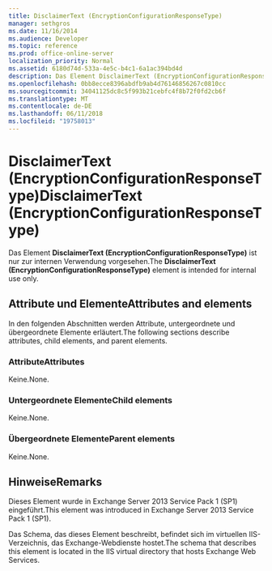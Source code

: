 ```yaml
---
title: DisclaimerText (EncryptionConfigurationResponseType)
manager: sethgros
ms.date: 11/16/2014
ms.audience: Developer
ms.topic: reference
ms.prod: office-online-server
localization_priority: Normal
ms.assetid: 6180d74d-533a-4e5c-b4c1-6a1ac394bd4d
description: Das Element DisclaimerText (EncryptionConfigurationResponseType) ist nur zur internen Verwendung vorgesehen.
ms.openlocfilehash: 0bb8ecce8396abdfb9ab4d76146856267c0810cc
ms.sourcegitcommit: 34041125dc8c5f993b21cebfc4f8b72f0fd2cb6f
ms.translationtype: MT
ms.contentlocale: de-DE
ms.lasthandoff: 06/11/2018
ms.locfileid: "19758013"
---
```

# <a name="disclaimertext-encryptionconfigurationresponsetype"></a><span data-ttu-id="ee709-103">DisclaimerText (EncryptionConfigurationResponseType)</span><span class="sxs-lookup"><span data-stu-id="ee709-103">DisclaimerText (EncryptionConfigurationResponseType)</span></span>

<span data-ttu-id="ee709-104">Das Element **DisclaimerText (EncryptionConfigurationResponseType)** ist nur zur internen Verwendung vorgesehen.</span><span class="sxs-lookup"><span data-stu-id="ee709-104">The **DisclaimerText (EncryptionConfigurationResponseType)** element is intended for internal use only.</span></span> 

## <a name="attributes-and-elements"></a><span data-ttu-id="ee709-105">Attribute und Elemente</span><span class="sxs-lookup"><span data-stu-id="ee709-105">Attributes and elements</span></span>

<span data-ttu-id="ee709-106">In den folgenden Abschnitten werden Attribute, untergeordnete und übergeordnete Elemente erläutert.</span><span class="sxs-lookup"><span data-stu-id="ee709-106">The following sections describe attributes, child elements, and parent elements.</span></span>
  
### <a name="attributes"></a><span data-ttu-id="ee709-107">Attribute</span><span class="sxs-lookup"><span data-stu-id="ee709-107">Attributes</span></span>

<span data-ttu-id="ee709-108">Keine.</span><span class="sxs-lookup"><span data-stu-id="ee709-108">None.</span></span>
  
### <a name="child-elements"></a><span data-ttu-id="ee709-109">Untergeordnete Elemente</span><span class="sxs-lookup"><span data-stu-id="ee709-109">Child elements</span></span>

<span data-ttu-id="ee709-110">Keine.</span><span class="sxs-lookup"><span data-stu-id="ee709-110">None.</span></span>
  
### <a name="parent-elements"></a><span data-ttu-id="ee709-111">Übergeordnete Elemente</span><span class="sxs-lookup"><span data-stu-id="ee709-111">Parent elements</span></span>

<span data-ttu-id="ee709-112">Keine.</span><span class="sxs-lookup"><span data-stu-id="ee709-112">None.</span></span>
  
## <a name="remarks"></a><span data-ttu-id="ee709-113">Hinweise</span><span class="sxs-lookup"><span data-stu-id="ee709-113">Remarks</span></span>

<span data-ttu-id="ee709-114">Dieses Element wurde in Exchange Server 2013 Service Pack 1 (SP1) eingeführt.</span><span class="sxs-lookup"><span data-stu-id="ee709-114">This element was introduced in Exchange Server 2013 Service Pack 1 (SP1).</span></span>
  
<span data-ttu-id="ee709-115">Das Schema, das dieses Element beschreibt, befindet sich im virtuellen IIS-Verzeichnis, das Exchange-Webdienste hostet.</span><span class="sxs-lookup"><span data-stu-id="ee709-115">The schema that describes this element is located in the IIS virtual directory that hosts Exchange Web Services.</span></span>
  

